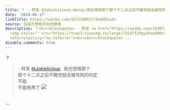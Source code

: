 ```yaml
---
title: ？ - 转发 @Jokielicious:&ensp;我也想搞那个那个十二点之前不睡觉就会被骂狗的约定不能不能再熬了 [图片]
date: '2024-04-17'
linkTitle: https://weibo.com/1671109627/OabXDsxOr
source: 包容万物恒河水的微博
description: ？<br><blockquote> - 转发 <a href="https://weibo.com/1930723113" target="_blank">@Jokielicious</a>: 我也想搞那个<br>那个十二点之前不睡觉就会被骂狗的约定<br>不能<br>不能再熬了
  <img style="" src="https://tvax3.sinaimg.cn/large/73147f29gy1hou900rqcdg2034034x69.gif"
  referrerpolicy="no-referrer"><br><br></blockquote> ...
disable_comments: true
---
```

？<br><blockquote> - 转发 <a href="https://weibo.com/1930723113" target="_blank">@Jokielicious</a>: 我也想搞那个<br>那个十二点之前不睡觉就会被骂狗的约定<br>不能<br>不能再熬了 <img style="" src="https://tvax3.sinaimg.cn/large/73147f29gy1hou900rqcdg2034034x69.gif" referrerpolicy="no-referrer"><br><br></blockquote> ...